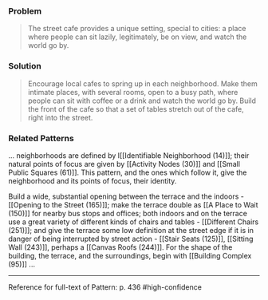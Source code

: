 ### Problem
>The street cafe provides a unique setting, special to cities: a place where people can sit lazily, legitimately, be on view, and watch the world go by.

### Solution
>Encourage local cafes to spring up in each neighborhood. Make them intimate places, with several rooms, open to a busy path, where people can sit with coffee or a drink and watch the world go by. Build the front of the cafe so that a set of tables stretch out of the cafe, right into the street.

### Related Patterns
... neighborhoods are defined by I[[Identifiable Neighborhood (14)]]; their natural points of focus are given by [[Activity Nodes (30)]] and [[Small Public Squares (61)]]. This pattern, and the ones which follow it, give the neighborhood and its points of focus, their identity. 

Build a wide, substantial opening between the terrace and the indoors - [[Opening to the Street (165)]]; make the terrace double as [[A Place to Wait (150)]] for nearby bus stops and offices; both indoors and on the terrace use a great variety of different kinds of chairs and tables - [[Different Chairs (251)]]; and give the terrace some low definition at the street edge if it is in danger of being interrupted by street action - [[Stair Seats (125)]], [[Sitting Wall (243)]], perhaps a [[Canvas Roofs (244)]]. For the shape of the building, the terrace, and the surroundings, begin with [[Building Complex (95)]] ...

---
Reference for full-text of Pattern: p. 436 #high-confidence 